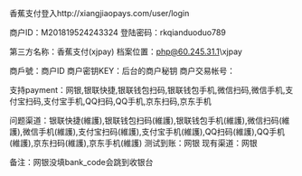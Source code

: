 香蕉支付登入http://xiangjiaopays.com/user/login


商户ID：M201819524243324
登陆密码：rkqianduoduo789


第三方名称：香蕉支付(xjpay)
档案位置：php@60.245.31.1\xjpay

商戶號：商户ID
商户密钥KEY：后台的商户秘钥
商户交易帐号：

支持payment：网银,银联快捷,银联钱包扫码,银联钱包手机,微信扫码,微信手机,支付宝扫码,支付宝手机,QQ扫码,QQ手机,京东扫码,京东手机

问题渠道：银联快捷(維護),银联钱包扫码(維護),银联钱包手机(維護),微信扫码(維護),微信手机(維護),支付宝扫码(維護),支付宝手机(維護),QQ扫码(維護),QQ手机(維護),京东扫码(維護),京东手机(維護)
测试到账：网银
现有渠道：网银

备注：网银没填bank_code会跳到收银台
